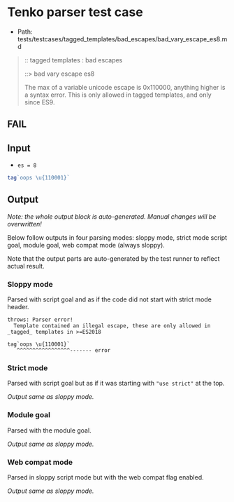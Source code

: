 # Tenko parser test case

- Path: tests/testcases/tagged_templates/bad_escapes/bad_vary_escape_es8.md

> :: tagged templates : bad escapes
>
> ::> bad vary escape es8
>
> The max of a variable unicode escape is 0x110000, anything higher is a syntax error. This is only allowed in tagged templates, and only since ES9.

## FAIL

## Input

- `es = 8`

`````js
tag`oops \u{110001}`
`````

## Output

_Note: the whole output block is auto-generated. Manual changes will be overwritten!_

Below follow outputs in four parsing modes: sloppy mode, strict mode script goal, module goal, web compat mode (always sloppy).

Note that the output parts are auto-generated by the test runner to reflect actual result.

### Sloppy mode

Parsed with script goal and as if the code did not start with strict mode header.

`````
throws: Parser error!
  Template contained an illegal escape, these are only allowed in _tagged_ templates in >=ES2018

tag`oops \u{110001}`
   ^^^^^^^^^^^^^^^^^------- error
`````

### Strict mode

Parsed with script goal but as if it was starting with `"use strict"` at the top.

_Output same as sloppy mode._

### Module goal

Parsed with the module goal.

_Output same as sloppy mode._

### Web compat mode

Parsed in sloppy script mode but with the web compat flag enabled.

_Output same as sloppy mode._
